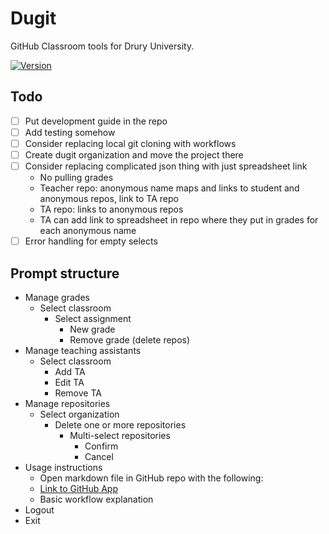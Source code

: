 # Dugit

GitHub Classroom tools for Drury University.

[![Version](https://img.shields.io/npm/v/dugit.svg)](https://npmjs.org/package/dugit)

## Todo

- [ ] Put development guide in the repo
- [ ] Add testing somehow
- [ ] Consider replacing local git cloning with workflows
- [ ] Create dugit organization and move the project there
- [ ] Consider replacing complicated json thing with just spreadsheet link
  - No pulling grades
  - Teacher repo: anonymous name maps and links to student and anonymous repos, link to TA repo
  - TA repo: links to anonymous repos
  - TA can add link to spreadsheet in repo where they put in grades for each anonymous name
- [ ] Error handling for empty selects

## Prompt structure

- Manage grades
    - Select classroom
        - Select assignment
            - New grade
            - Remove grade (delete repos)
- Manage teaching assistants
    - Select classroom
        - Add TA
        - Edit TA
        - Remove TA
- Manage repositories
    - Select organization
        - Delete one or more repositories
            - Multi-select repositories
                - Confirm
                - Cancel
- Usage instructions
    - Open markdown file in GitHub repo with the following:
    - [Link to GitHub App](https://github.com/apps/dugit-app/installations/select_target)
    - Basic workflow explanation
- Logout
- Exit
